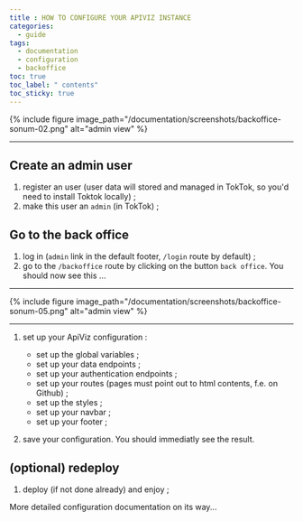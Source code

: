 ```yaml
---
title : HOW TO CONFIGURE YOUR APIVIZ INSTANCE
categories:
  - guide
tags:
  - documentation
  - configuration
  - backoffice
toc: true
toc_label: " contents"
toc_sticky: true
---
```


{% include figure image_path="/documentation/screenshots/backoffice-sonum-02.png" alt="admin view" %}


-----
## Create an admin user

1. register an user (user data will stored and managed in TokTok, so you'd need to install Toktok locally) ;
1. make this user an `admin` (in TokTok) ;

## Go to the back office

1. log in (`admin` link in the default footer, `/login` route by default) ;
1. go to the `/backoffice` route by clicking on the button `back office`. You should now see this ...


--------

{% include figure image_path="/documentation/screenshots/backoffice-sonum-05.png" alt="admin view" %}

-----------

1. set up your ApiViz configuration : 
    
    - set up the global variables ; 
    - set up your data endpoints ; 
    - set up your authentication endpoints ; 
    - set up your routes (pages must point out to html contents, f.e. on Github) ; 
    - set up the styles ;
    - set up your navbar ; 
    - set up your footer ;

1. save your configuration. You should immediatly see the result.

## (optional) redeploy

1. deploy (if not done already) and enjoy ;

More detailed configuration documentation on its way...
